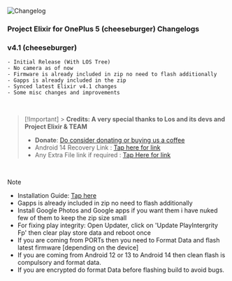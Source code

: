 ![Changelog](https://i.imgur.com/MsgqFFz.png)

### Project Elixir for OnePlus 5 (cheeseburger) Changelogs

### v4.1 (cheeseburger)

```
- Initial Release (With LOS Tree)
- No camera as of now
- Firmware is already included in zip no need to flash additionally
- Gapps is already included in the zip
- Synced latest Elixir v4.1 changes
- Some misc changes and improvements
```

<br>

> [!Important] > **Credits: A very special thanks to Los and its devs and Project Elixir & TEAM**
>
> - **Donate**: [Do consider donating or buying us a coffee](https://projectelixiros.com/donate)
> - Android 14 Recovery Link : [Tap here for link](https://projectelixiros.com/download)
> - Any Extra File link if required : [Tap Here for link](https://sourceforge.net/projects/project-elixir/files/fourteen)

<br>

> [!Note]
>
> - Installation Guide: [Tap here](https://projectelixiros.com/download)
> - Gapps is already included in zip no need to flash additionally
> - Install Google Photos and Google apps if you want them i have nuked few of them to keep the zip size small
> - For fixing play integrity: Open Updater, click on 'Update PlayIntergrity Fp' then clear play store data and reboot once
> - If you are coming from PORTs then you need to Format Data and flash latest firmware [depending on the device]
> - If you are coming from Android 12 or 13 to Android 14 then clean flash is compulsory and format data.
> - If you are encrypted do format Data before flashing build to avoid bugs.
